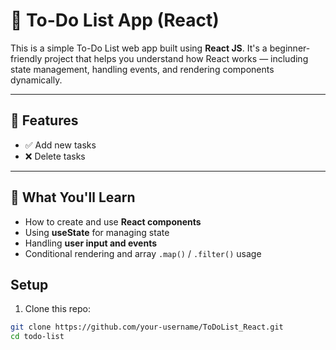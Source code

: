 # 📝 To-Do List App (React)

This is a simple To-Do List web app built using **React JS**. It's a beginner-friendly project that helps you understand how React works — including state management, handling events, and rendering components dynamically.

---

## 🚀 Features

- ✅ Add new tasks
- ❌ Delete tasks
---

## 🧠 What You'll Learn

- How to create and use **React components**
- Using **useState** for managing state
- Handling **user input and events**
- Conditional rendering and array `.map()` / `.filter()` usage


##  Setup


1. Clone this repo:

```bash
git clone https://github.com/your-username/ToDoList_React.git
cd todo-list
